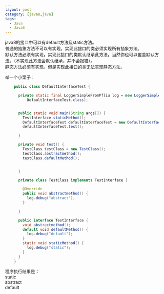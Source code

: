 ```yaml
---
layout: post
category: [java8,java]
tags:
  - Java
  - Java8
---
```

java8的接口中可以有default方法及static方法。  
普通的抽象方法不可以有实现，实现此接口的类必须实现所有抽象方法。  
默认方法必须有实现，实现此接口的类默认继承此方法，当然你也可以覆盖默认方法。（不实现此方法会默认继承，并不会报错）。  
静态方法必须有实现。但是实现此接口的类无法实现静态方法。

举一个小栗子：

```java
	public class DefaultInterfaceTest {

	  private static final LoggerSimpleFromPfliu log = new LoggerSimpleFromPfliu(
	      DefaultInterfaceTest.class);


	  public static void main(String args[]) {
	    TestInterface.staticMethod();
	    DefaultInterfaceTest defaultInterfaceTest = new DefaultInterfaceTest();
	    defaultInterfaceTest.test();

	  }

	  private void test() {
	    TestClass testClass = new TestClass();
	    testClass.abstractmethod();
	    testClass.defaultMethod();


	  }

	  private class TestClass implements TestInterface {

	   	@Override
	    public void abstractmethod() {
	      log.debug("abstract");
	    }

	  }

	  public interface TestInterface {
	    void abstractmethod();
	    default void defaultMethod() {
	      log.debug("default");
	    }
	    static void staticMethod() {
	      log.debug("static");
	    }
	  }
	}
```	 
程序执行结果是：  
static  
abstract  
default  
